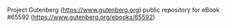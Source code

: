Project Gutenberg (https://www.gutenberg.org) public repository for
eBook #65592 (https://www.gutenberg.org/ebooks/65592)
